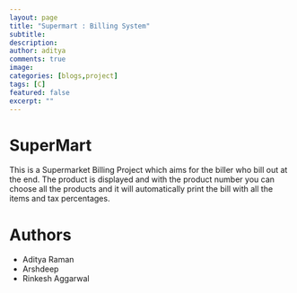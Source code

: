 ```yaml
---
layout: page
title: "Supermart : Billing System"
subtitle: 
description: 
author: aditya
comments: true
image: 
categories: [blogs,project]
tags: [C]
featured: false
excerpt: ""
---
```


# SuperMart
This is a Supermarket Billing Project which aims for the biller who bill out at the end. The product is displayed and with the product number you can choose all the products and it will automatically print the bill with all the items and tax percentages.

# Authors
- Aditya Raman
- Arshdeep
- Rinkesh Aggarwal
